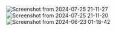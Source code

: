![Screenshot from 2024-07-25 21-11-27](https://github.com/user-attachments/assets/3afd41ea-875b-4196-8f6b-376f55ea6e91)
![Screenshot from 2024-07-25 21-11-20](https://github.com/user-attachments/assets/86c62c63-416e-4d52-9dc3-6db429ab79b6)
![Screenshot from 2024-06-23 01-18-42](https://github.com/user-attachments/assets/9668ed2a-b283-47ac-98e8-ade82db5d800)

